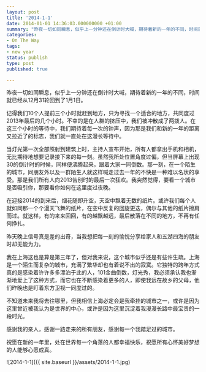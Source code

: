 ```yaml
---
layout: post
title: '2014-1-1'
date: 2014-01-01 14:36:03.000000000 +01:00
summary: "昨夜一切如同瞬息，似乎上一分钟还在倒计时大喊，期待着新的一年的不同，时间就已经从12月31轮回到了1月1日。"
categories:
- On The Way
tags:
- new year
status: publish
type: post
published: true

---
```


昨夜一切如同瞬息，似乎上一分钟还在倒计时大喊，期待着新的一年的不同，时间就已经从12月31轮回到了1月1日。

记得我们10个人提前三个小时就赶到地方，只为寻找一个适合的地方，共同度过2013年最后的几个小时。不幸的是在人群的挤压中，我们被冲散成了两拨人。在这三个小时的等待中，我们期待着每一次的钟声，因为那是我们和新的一年的距离又拉近了的标志，我们就一直处在这漫长等待中。

当灯光第一次全部照射到建筑上时，主持人宣布开始，所有人都拿出手机和相机，无比期待地想要记录接下来的每一刻。虽然我所处位置角度过偏，但当屏幕上出现30的倒计时的时候，同样便沸腾起来，跟着大家一同倒数。那一刻，在一个陌生的城市，同朋友外以及一群陌生人就这样喊走过去一年的不快是一种难以名状的享受。那是我们所有人向2013告别时的最后一次狂欢。我突然觉得，要看一个城市是否吸引你，那要看你如何在这里度过夜晚。

在迎接2014的到来后，烟花随即升空，天空中飘着无数的纸片。或许我们每个人就如同那一个个漫天飞舞的纸片，在空中反复的回旋更迭，偶尔与其他的纸片擦肩而过。就这样，有的来来回回，有的越飘越远，最后散落在不同的地方，不再有任何挣扎。

昨天晚上信号真是差的出奇，当我想把每一刻的愉悦分享给家人和五湖四海的朋友时却无能为力。

我在上海这也是算是第三年了，但对我来说，这个城市似乎还是有些许生疏。上海是一个陌生而复杂的城市，充满了繁华却也有着说不出的寂寞。它独特的跨年方式真的是感染着许许多多漂泊于此的人，101金曲倒数，灯光秀，我必须承认我也渐渐地爱上了这种方式，而它也在不断感染着更多的人，即使我远在故乡的父母，他们昨晚也是盯着东方卫视一同度过的。

不知道未来我将去往哪里，但我相信上海必定会是我牵挂的城市之一，或许是因为这里曾近被我认为是世界的中心，或许是因为这里沉淀着我漫漫长路中最宝贵的一段时光。

感谢我的亲人，感谢一路走来的所有朋友，感谢每一个我踏足过的城市。

祝愿在新的一年里，处在世界每一个角落的人都幸福快乐，祝愿所有心怀美好梦想的人能够心愿成真。


![2014-1-1]({{ site.baseurl }}/assets/2014-1-1.jpg)